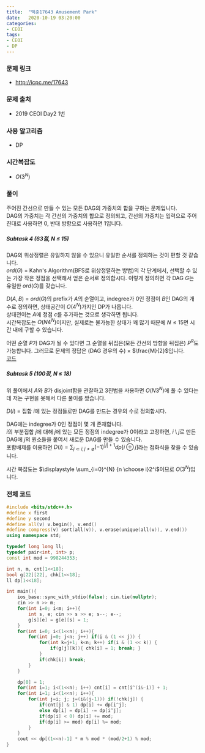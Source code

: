 ```yaml
---
title:  "백준17643 Amusement Park"
date:   2020-10-19 03:20:00
categories:
- CEOI
tags:
- CEOI
- DP
---
```


### 문제 링크
* http://icpc.me/17643

### 문제 출처
* 2019 CEOI Day2 1번

### 사용 알고리즘
* DP

### 시간복잡도
* $O(3^N)$

### 풀이
주어진 간선으로 만들 수 있는 모든 DAG의 가중치의 합을 구하는 문제입니다.<br>
DAG의 가중치는 각 간선의 가중치의 합으로 정의되고, 간선의 가중치는 입력으로 주어진대로 사용하면 0, 반대 방향으로 사용하면 1입니다.

##### Subtask 4 (63점, N ≤ 15)
DAG의 위상정렬은 유일하지 않을 수 있으니 유일한 순서를 정의하는 것이 편할 것 같습니다.<br>
$ord(G)$ = Kahn's Algorithm(BFS로 위상정렬하는 방법)의 각 단계에서, 선택할 수 있는 가장 작은 정점을 선택해서 얻은 순서로 정의합시다. 이렇게 정의하면 각 DAG $G$는 유일한 $ord(G)$를 갖습니다.

$D(A, B)$ = $ord(G)$의 prefix가 $A$의 순열이고, indegree가 0인 정점이 $B$인 DAG의 개수로 정의하면, 상태공간이 $O(4^N)$가지인 DP가 나옵니다.<br>
상태전이는 $A$에 정점 $c$를 추가하는 것으로 생각하면 됩니다.<br>
시간복잡도는 $O(N 4^N)$이지만, 실제로는 불가능한 상태가 꽤 많기 때문에 $N \leq 15$면 시간 내에 구할 수 있습니다.

어떤 순열 $P$가 DAG가 될 수 있다면 그 순열을 뒤집은(모든 간선의 방향을 뒤집은) $P^R$도 가능합니다. 그러므로 문제의 정답은 (DAG 경우의 수) × $\frac{M}{2}$입니다.<br>
[코드](https://oj.uz/submission/313775)

##### Subtask 5 (100점, N ≤ 18)
위 풀이에서 $A$와 $B$가 disjoint함을 관찰하고 3진법을 사용하면 $O(N 3^N)$에 풀 수 있다는데 저는 구현을 못해서 다른 풀이를 짰습니다.

$D(i)$ = 집합 $i$에 있는 정점들로만 DAG를 만드는 경우의 수로 정의합시다.

DAG에는 indegree가 0인 정점이 몇 개 존재합니다.<br>
$i$의 부분집합 $j$에 대해 $j$에 있는 모든 정점의 indegree가 0이라고 고정하면, $i \setminus j$로 만든 DAG에 $j$의 원소들을 붙여서 새로운 DAG를 만들 수 있습니다.<br>
포함배제를 이용하면 $\displaystyle D(i) = \sum_{j \subset i, j \neq \emptyset} (-1)^{\vert j \vert + 1}dp[i \oplus j]$라는 점화식을 찾을 수 있습니다.

시간 복잡도는 $\displaystyle \sum_{i=0}^{N} {n \choose i}2^i$이므로 $O(3^N)$입니다.

### 전체 코드
```cpp
#include <bits/stdc++.h>
#define x first
#define y second
#define all(v) v.begin(), v.end()
#define compress(v) sort(all(v)), v.erase(unique(all(v)), v.end())
using namespace std;

typedef long long ll;
typedef pair<int, int> p;
const int mod = 998244353;

int n, m, cnt[1<<18];
bool g[22][22], chk[1<<18];
ll dp[1<<18];

int main(){
    ios_base::sync_with_stdio(false); cin.tie(nullptr);
    cin >> n >> m;
    for(int i=0; i<m; i++){
        int s, e; cin >> s >> e; s--; e--;
        g[s][e] = g[e][s] = 1;
    }
    for(int i=0; i<(1<<n); i++){
        for(int j=0; j<n; j++) if(i & (1 << j)) {
            for(int k=j+1; k<n; k++) if(i & (1 << k)) {
                if(g[j][k]){ chk[i] = 1; break; }
            }
            if(chk[i]) break;
        }
    }

    dp[0] = 1;
    for(int i=1; i<(1<<n); i++) cnt[i] = cnt[i^(i&-i)] + 1;
    for(int i=1; i<(1<<n); i++){
        for(int j=i; j; j=(i&(j-1))) if(!chk[j]) {
            if(cnt[j] & 1) dp[i] += dp[i^j];
            else dp[i] = dp[i] -= dp[i^j];
            if(dp[i] < 0) dp[i] += mod;
            if(dp[i] >= mod) dp[i] %= mod;
        }
    }
    cout << dp[(1<<n)-1] * m % mod * (mod/2+1) % mod;
}
```
